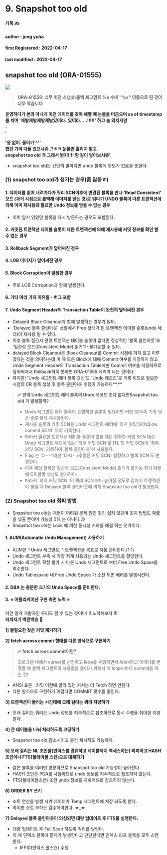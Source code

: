 # 9. Snapshot too old

**기록 ✍️**

#### author : jung yuha

#### **first Registered : 2022-04-17**

#### last modified : **2022-04-17**

## snapshot too old (ORA-01555) <a href="#snapshot-too-old-ora-01555" id="snapshot-too-old-ora-01555"></a>

![](https://velog.velcdn.com/images/yooha9621/post/467960bb-4de1-4fa0-a542-90a30fd52ba1/image.png)

> **ORA-01555: 너무 이전 스냅샷:롤백 세그먼트 %s 수에 "%s" 이름으로 된 것이 너무 작습니다**

**운영하다가 본의 아니게 이전 데이터를 찾아 헤멜 때 눈물을 머금으며 as of timestamp 를 치며 '제발제발제발제발있어라..있어라.....!!!!!' 하고 늘 외치지만**\
**.**\
**.**\
**.**\
**'응 없어. 돌아가 ^^'**\
**했던 기억 다들 있으시쥬..?ㅎㅋ 눈물만 흘리지 말고**\
**snapshot too old 가 그래서 뭔지!!!! 함 같이 알아보시쥬**\


* snapshot too old는 간단히 말하자면 undo 블록에 정보가 없음을 뜻한다.

### (1) snapshot too old가 생기는 경우(좀 많음ㅎ) <a href="#1-snapshot-too-old" id="1-snapshot-too-old"></a>

#### 1. 데이터를 읽어 내려가다가 쿼리 SCN이후에 변경된 블록을 만나 'Read Consistent' 모드 (과거 시점으로 롤백해 이미지를 얻는 것)로 읽다가 UNDO 블록이 다른 트랜잭션에 의해 이미 재사용돼 필요한 Undo 정보를 얻을 수 없는 경우 <a href="#1-scn-read-consistent-undo-undo" id="1-scn-read-consistent-undo-undo"></a>

* 이미 앞서 읽었던 블록을 다시 방문하는 경우도 포함된다.

#### 2. 커밋된 트랜잭션 테이블 슬롯이 다른 트랜잭션에 의해 재사용돼 커밋 정보를 확인 할 수 없는 경우 <a href="#2" id="2"></a>

#### 3. Rollback Segment가 덮어써진 경우 <a href="#3-rollback-segment" id="3-rollback-segment"></a>

#### 4. LOB 이미지가 덮어써진 경우 <a href="#4-lob" id="4-lob"></a>

#### 5. Block Corruption이 발생한 경우 <a href="#5-block-corruption" id="5-block-corruption"></a>

* 주로 LOB Corruption과 함께 발생한다.

#### 6. 기타 여러 가지 이유들 - 버그 포함 <a href="#6" id="6"></a>

#### 7. Undo Segment Header의 Transaction Table이 완전히 덮어써진 경우 <a href="#7-undo-segment-header-transaction-table" id="7-undo-segment-header-transaction-table"></a>

* Delayed Block Cleanout과 함께 발생하는 경우가 많다.
* 'Delayed 블록 클린아웃' 상황에서 Free 상태가 된 트랜잭션 테이블 슬롯(undo 헤더)이 재사용 될 수 있다.
* 이후 블록 접근시 관련 트랜잭션 테이블 슬롯이 없다면 정상적인 '블록 클린아웃'과 '일관성 모드(Consistent Mode) 읽기'가 불가능할 수 있다.
* delayed Block Cleanout은 Block Cleanout를 Commit 시점에 하지 않고 미루겠다는 것을 의미하는데 이 때 모든 Block에 대해 Commit 여부를 지정하지 않고 Undo Segment Header의 Transaction Table에만 Commit 여부를 지정하므로 덮어써져서 Rollback하지 못하면 ORA-01555 에러가 나는 것이다.
* 하지만! 'Undo 세그먼트 헤더 블록 갱신'도 'Undo 레코드'로 기록 되므로 필요한 시점의 CR 블록 생성 후 블록 클린아웃 수행이 가능하다**.**

> **✅ 만약 Undo 세그먼트 헤더 블록의 Undo 레코드 조차 없다면Snapshot too old 가 발생할까?**
>
> * Undo 세그먼트 헤더 블록의 트랜잭션 슬롯이 필요하면 커밋 SCN이 가장 낮은 슬롯 부터 재사용된다.
> * 재사용 슬롯의 커밋 SCN을 Undo 세그먼트 헤더에 '최저 커밋 SCN(Low commit SCN)' 으로 기록한다.
> * 따라서 필요한 트랜잭션 테이블 슬롯이 없을 때는 정확한 커밋 SCN 대신 Undo 세그먼트 헤더에 있는 '최저 커밋 SCN'을 ITL 의 커밋 SCN에 '최저 커밋 SCN' 기록하여 '블록 클린아웃'에 사용한다.
> * Flag 는 'C---' 대신 'C-U-' (추정된 커밋 SCN) 설정하고 블록 SCN 도 변경한다.
> * 이후 해당 블록은 일관성 모드(Consistent Mode) 읽기가 불가능 하기 때문에 CR 블록 생성도 불가하다.
> * 따라서 '최저 커밋 SCN' 이 쿼리 SCN 보다 높아질 정도로 갑자기 트랜잭션이 몰릴 때 Delayed 블록 클린아웃에 의해 Snapshot too old가 발생한다.

### (2) Snapshot too old 회피 방법 <a href="#2-snapshot-too-old" id="2-snapshot-too-old"></a>

* Snapshot too old는 재현이 어려워 문제 원인 찾기 쉽지 않으며 조치 방법도 확률을 낮출 뿐이며 가능성 0% 는 아니다.😥
* Snapshot too old는 Lock 에 의한 동시성 저하를 해결 하는 댓가이다.

#### 1. AUM(Automatic Undo Management) 사용하기 <a href="#1-aumautomatic-undo-management" id="1-aumautomatic-undo-management"></a>

* AUM은 1 Undo 세그먼트, 1 트랜잭션을 목표로 자동 관리한다.(1:1)
* Undo 세그먼트 부족 시 가장 적게 사용되는 Undo 세그먼트를 할당한다.
* Undo 세그먼트 확장 불가 시 다른 Undo 세그먼트로 부터 Free Undo Space를 회수한다.
* Undo Tablespace 내 Free Undo Space 가 소진 되면 에러를 발생시킨다.

#### 2. DBA 는 충분한 크기의 Undo Space를 준비한다. <a href="#2-dba-undo-space" id="2-dba-undo-space"></a>

#### 3. ⭐️ 어플리케이션 구현 측면 노력 ⭐️ <a href="#3" id="3"></a>

이건 일개 개발자인 우리도 할 수 있는 것이다!!!! 노력해보자 !!!!\
**지피지기 백전백승** 😤

**1] 불필요한 잦은 커밋 제거하기**

**2] fetch across commit 형태를 다른 방식으로 구현하기**

> **✅ fetch across commit이란?**
>
> 프로그램 내에서 cursor를 선언하고 loop를 수행하면서 fetch하고 데이타를 변경할 때 롤백 세그먼트의 사용량을 줄이기 위해서 매 loop시마다 commit을 하는 것!

* ANSI 표준 : 커밋 이전에 열려 있던 커서는 더 Fetch 하면 안된다.
* 다른 방식으로 구현하기 어렵다면 COMMIT 횟수를 줄인다.

**3] 트랜잭션이 몰리는 시간대에 오래 걸리는 쿼리 지양하기**

* 오래 걸리는 쿼리는 Undo 정보를 지속적으로 참조하므로 동시 수행을 최대한 지양한다.

**4] 큰 테이블을 나눠 처리하도록 코딩하기**

* Snapshot too old 감소시키고 중간 재시작도 가능하다.

**5] 오래 걸리는 NL 조인을(인덱스를 경유하고 테이블까지 액세스하는) 회피하고 HASH 조인이나 FTS(풀테이블 스캔)으로 대체하기**

* 같은 블록을 여러번 방문하므로 Snapshot too old 가능성이 높아진다.
* HASH 조인은 PGA를 사용하므로 undo 정보를 지속적으로 참조하지 않는다.
* FTS(풀테이블스캔) 또한 undo 정보를 지속적으로 참조하지 않는다.

**6] ORDER BY 쓰기**

* 소트 연산을 발생 시켜 데이터가 Temp 세그먼트에 저장 되도록 한다.
* 하지만 소트 부하는 감수해야한다. ㅠ\_ㅠ

**7] Delayed 블록 클린아웃이 의심되면 대량 업데이트 후 FTS를 실행한다.**

* 대량 업데이트 후 Full Scan 하도록 쿼리를 날린다.
* 이 때 인덱스 블록에 문제가 발생한다고 판단된다면 인덱스 리프 블록을 모두 스캔한다.
  * IFFS)(인덱스 풀스캔) 수행
